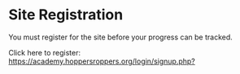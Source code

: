 # Site Registration
You must register for the site before your progress can be tracked.

Click here to register: <https://academy.hoppersroppers.org/login/signup.php?> 